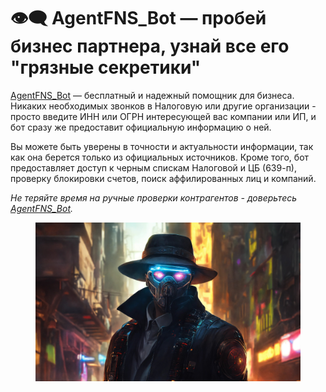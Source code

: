 # 👁️‍🗨️ AgentFNS\_Bot — пробей бизнес партнера, узнай все его "грязные секретики"

[AgentFNS\_Bot](https://t.me/AgentFNS\_bot) — бесплатный и надежный помощник для бизнеса. Никаких необходимых звонков в Налоговую или другие организации - просто введите ИНН или ОГРН интересующей вас компании или ИП, и бот сразу же предоставит официальную информацию о ней.

Вы можете быть уверены в точности и актуальности информации, так как она берется только из официальных источников. Кроме того, бот предоставляет доступ к черным спискам Налоговой и ЦБ (639-п), проверку блокировки счетов, поиск аффилированных лиц и компаний.

_Не теряйте время на ручные проверки контрагентов - доверьтесь_ [_AgentFNS\_Bot_](https://t.me/AgentFNS\_bot)_._

<figure><img src="../.gitbook/assets/A gangster with cybernetics and glowing eyes..jpg" alt=""><figcaption></figcaption></figure>
